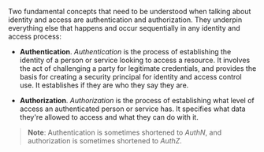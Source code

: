 
Two fundamental concepts that need to be understood when talking about identity and access are authentication and authorization. They underpin everything else that happens and occur sequentially in any identity and access process:

- **Authentication**. *Authentication* is the process of establishing the identity of a person or service looking to access a resource. It involves the act of challenging a party for legitimate credentials, and provides the basis for creating a security principal for identity and access control use. It establishes if they are who they say they are.

- **Authorization**. *Authorization* is the process of establishing what level of access an authenticated person or service has. It specifies what data they're allowed to access and what they can do with it.

> **Note**: Authentication is sometimes shortened to *AuthN*, and authorization is sometimes shortened to *AuthZ*.

